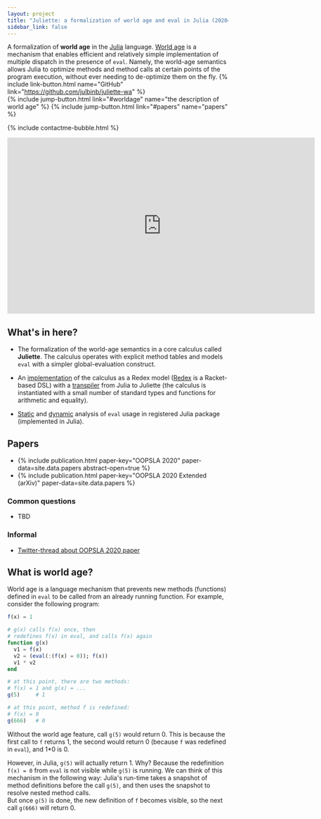 ```yaml
---
layout: project
title: "Juliette: a formalization of world age and eval in Julia (2020–…)"
sidebar_link: false
---
```


A formalization of **world age**
in the [Julia]({{site.data.links.websites.julialang}}) language.
[World age](https://docs.julialang.org/en/v1/manual/methods/#Redefining-Methods)
is a mechanism that enables efficient and relatively simple implementation
of multiple dispatch in the presence of `eval`.
Namely, the world-age semantics allows Julia to optimize methods and method calls
at certain points of the program execution,
without ever needing to de-optimize them on the fly.
{% include link-button.html name="GitHub"
  link="https://github.com/julbinb/juliette-wa" %}  
{% include jump-button.html link="#worldage" name="the description of world age" %}
{% include jump-button.html link="#papers" name="papers" %}

{% include contactme-bubble.html %}

<iframe width="700" height="400" src="https://www.youtube.com/embed/d6lTCnhdbqE" frameborder="0" allow="accelerometer; autoplay; clipboard-write; encrypted-media; gyroscope; picture-in-picture" allowfullscreen></iframe>

## What's in here?

* The formalization of the world-age semantics in a core calculus
  called **Juliette**. The calculus operates with explicit method tables
  and models `eval` with a simpler global-evaluation construct.

* An [implementation](https://github.com/julbinb/juliette-wa/tree/master/src/redex)
  of the calculus as a Redex model
  ([Redex](https://redex.racket-lang.org/) is a Racket-based DSL)
  with a [transpiler](https://github.com/julbinb/juliette-wa/tree/master/src/jl-transpiler)
  from Julia to Juliette
  (the calculus is instantiated with a small number of standard types
   and functions for arithmetic and equality).

* [Static](https://github.com/julbinb/juliette-wa/tree/master/src/analysis/static-analysis)
  and [dynamic](https://github.com/julbinb/juliette-wa/tree/master/src/analysis/dynamic-analysis)
  analysis of `eval` usage in registered Julia package (implemented in Julia).

## <span id="papers">Papers</span>

* {% include publication.html paper-key="OOPSLA 2020"
    paper-data=site.data.papers abstract-open=true %}
* {% include publication.html paper-key="OOPSLA 2020 Extended (arXiv)"
    paper-data=site.data.papers %}

### Common questions

* TBD

### Informal

* [Twitter-thread about OOPSLA 2020 paper](https://twitter.com/julbinb/status/1317195401846554624?s=20)

## <span id="worldage">What is world age?</span>

World age is a language mechanism that prevents
new methods (functions) defined in `eval` to be called
from an already running function.
For example, consider the following program:

```julia
f(x) = 1

# g(x) calls f(x) once, then
# redefines f(x) in eval, and calls f(x) again
function g(x)
  v1 = f(x)
  v2 = (eval(:(f(x) = 0)); f(x))
  v1 * v2
end

# at this point, there are two methods:
# f(x) = 1 and g(x) = ...
g(5)     # 1

# at this point, method f is redefined:
# f(x) = 0
g(666)   # 0
```

Without the world age feature, call `g(5)` would return 0. This is because
the first call to `f` returns 1, the second would return 0
(because `f` was redefined in `eval`), and 1*0 is 0.

However, in Julia, `g(5)` will actually return 1. Why?
Because the redefinition `f(x) = 0` from `eval` is not visible
while `g(5)` is running.
We can think of this mechanism in the following way:
Julia's run-time takes a snapshot of method definitions before the call `g(5)`,
and then uses the snapshot to resolve nested method calls.  
But once `g(5)` is done, the new definition of `f` becomes visible,
so the next call `g(666)` will return 0.

